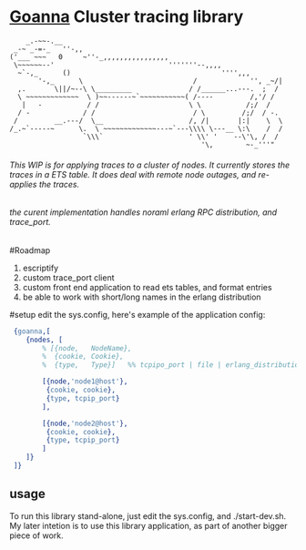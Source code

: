 
# [Goanna](https://en.wikipedia.org/wiki/Goanna) Cluster tracing library


```
    _.-~~-.__
 _-~ _-=-_   ''-,,
('___ ~~~   0     ~''-_,,,,,,,,,,,,,,,,
 \~~~~~~--'                            '''''''--,,,,
  ~`-,_      ()                                     '''',,,
       '-,_      \                           /             '', _~/|
  ,.       \||/~--\ \_________              / /______...---.  ;  /
  \ ~~~~~~~~~~~~~  \ )~~------~`~~~~~~~~~~~( /----         /,'/ /
   |   -           / /                      \ \           /;/  /
  / -             / /                        / \         /;/  / -.
 /         __.---/  \__                     /, /|       |:|    \  \
/_.~`-----~      \.  \ ~~~~~~~~~~~~~---~`---\\\\ \---__ \:\    /  /
                  `\\\`                     ' \\' '    --\'\, /  /
                                               '\,        ~-_'''"
```

###### This WIP is for applying traces to a cluster of nodes. It currently stores the traces in a ETS table. It does deal with remote node outages, and re-applies the traces.
###### the curent implementation handles noraml erlang RPC distribution, and trace_port.

#Roadmap
1. escriptify
2. custom trace_port client
3. custom front end application to read ets tables, and format entries
4. be able to work with short/long names in the erlang distribution


#setup
edit the sys.config, here's example of the application config:
```Erlang
 {goanna,[
    {nodes, [
        % [{node,   NodeName},
        %  {cookie, Cookie},
        %  {type,   Type}]   %% tcpipo_port | file | erlang_distribution

        [{node,'node1@host'},
         {cookie, cookie},
         {type, tcpip_port}
        ],

        [{node,'node2@host'},
         {cookie, cookie},
         {type, tcpip_port}
        ]
    ]}
 ]}
```

## usage
To run this library stand-alone, just edit the sys.config, and ./start-dev.sh.
My later intetion is to use this library application, as part of another bigger piece of work.
